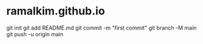 # ramalkim.github.io
git init
git add README.md
git commit -m "first commit"
git branch -M main
git push -u origin main
